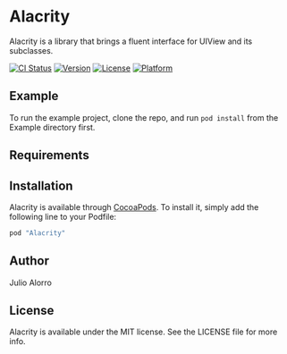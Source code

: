 # Alacrity
Alacrity is a library that brings a fluent interface for UIView and its subclasses.

[![CI Status](http://img.shields.io/travis/hooliooo/Alacrity.svg?style=flat)](https://travis-ci.org/hooliooo/Alacrity)
[![Version](https://img.shields.io/cocoapods/v/Alacrity.svg?style=flat)](http://cocoapods.org/pods/Alacrity)
[![License](https://img.shields.io/cocoapods/l/Alacrity.svg?style=flat)](http://cocoapods.org/pods/Alacrity)
[![Platform](https://img.shields.io/cocoapods/p/Alacrity.svg?style=flat)](http://cocoapods.org/pods/Alacrity)

## Example

To run the example project, clone the repo, and run `pod install` from the Example directory first.

## Requirements

## Installation

Alacrity is available through [CocoaPods](http://cocoapods.org). To install
it, simply add the following line to your Podfile:

```ruby
pod "Alacrity"
```

## Author

Julio Alorro

## License

Alacrity is available under the MIT license. See the LICENSE file for more info.
